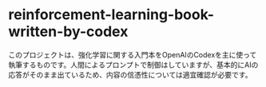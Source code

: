 # reinforcement-learning-book-written-by-codex

このプロジェクトは、強化学習に関する入門本をOpenAIのCodexを主に使って執筆するものです。人間によるプロンプトで制御はしていますが、基本的にAIの応答がそのまま出ているため、内容の信憑性については適宜確認が必要です。
